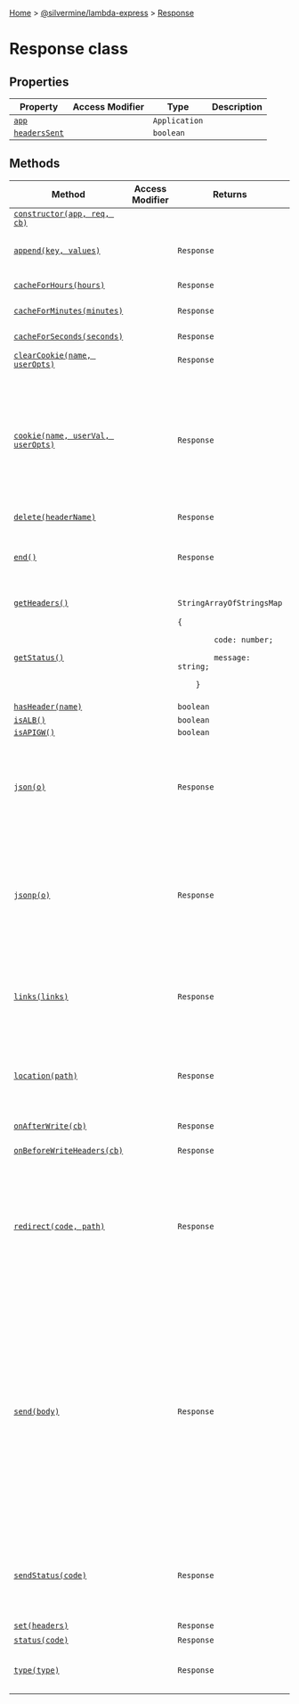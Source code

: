 [Home](./index) &gt; [@silvermine/lambda-express](./lambda-express.md) &gt; [Response](./lambda-express.response.md)

# Response class

## Properties

|  Property | Access Modifier | Type | Description |
|  --- | --- | --- | --- |
|  [`app`](./lambda-express.response.app.md) |  | `Application` |  |
|  [`headersSent`](./lambda-express.response.headerssent.md) |  | `boolean` |  |

## Methods

|  Method | Access Modifier | Returns | Description |
|  --- | --- | --- | --- |
|  [`constructor(app, req, cb)`](./lambda-express.response.constructor.md) |  |  | Constructs a new instance of the [Response](./lambda-express.response.md) class |
|  [`append(key, values)`](./lambda-express.response.append.md) |  | `Response` | Appends one or more response header values to the response. For example:<p/>Would result in this in your response:<p/> |
|  [`cacheForHours(hours)`](./lambda-express.response.cacheforhours.md) |  | `Response` | Convenience wrapper for `resp.cacheForSeconds`<!-- -->. Same semantics, but allows for easier-to-read code by allowing the developer to express the number of hours without having to do multiplication (or division when you read the code.) |
|  [`cacheForMinutes(minutes)`](./lambda-express.response.cacheforminutes.md) |  | `Response` | Convenience wrapper for `resp.cacheForSeconds`<!-- -->. Same semantics, but allows for easier-to-read code by allowing the developer to express the number of minutes without having to do multiplication (or division when you read the code.) |
|  [`cacheForSeconds(seconds)`](./lambda-express.response.cacheforseconds.md) |  | `Response` | Sets the appropriate caching headers (`Expires`<!-- -->, `Cache-Control`<!-- -->, and `Pragma`<!-- -->) to cache content for a specific number of seconds. If zero or any negative number of seconds is passed in, the headers are set to disallow caching. |
|  [`clearCookie(name, userOpts)`](./lambda-express.response.clearcookie.md) |  | `Response` | Clears the cookie specified by `name`<!-- -->. For details about the `options` object, see `res.cookie()`<!-- -->. |
|  [`cookie(name, userVal, userOpts)`](./lambda-express.response.cookie.md) |  | `Response` | Sets cookie `name` to `value`<!-- -->, optionally with the specified cookie options. See `CookieOpts`<!-- -->.<p/>Generally cookie values are strings, but you can also supply a JS object, which will be stringified with `JSON.stringify(userVal)` and prefixed with `j:`<!-- -->. This matches what Express does with response cookies and what their cookie parser middleware does with incoming (request) cookie headers.<p/> https://github.com/expressjs/cookie-parser/blob/1dc306b0ebe86ab98521811cc090740b4bef48e7/index.js\#L84-L86  https://github.com/expressjs/express/blob/dc538f6e810bd462c98ee7e6aae24c64d4b1da93/lib/response.js\#L836-L838<p/>TODO: how does a user see the documentation for `CookieOpts`<!-- -->? |
|  [`delete(headerName)`](./lambda-express.response.delete.md) |  | `Response` | Deletes a response header that may have been previously set. |
|  [`end()`](./lambda-express.response.end.md) |  | `Response` | Ends the response process by calling the Lambda callback with the response headers and body, if they have been supplied.<p/>Use to quickly end the response without any data. If you need to respond with data, instead use methods such as `res.send()` and `res.json()`<!-- -->. |
|  [`getHeaders()`](./lambda-express.response.getheaders.md) |  | `StringArrayOfStringsMap` | Get the response headers in their current state. Modifications to the object returned by this method will not be reflected in the response headers - you must use the response methods (e.g. `res.set(k, v)`<!-- -->) to manipulate response headers. |
|  [`getStatus()`](./lambda-express.response.getstatus.md) |  | `{`<p/>`        code: number;`<p/>`        message: string;`<p/>`    }` | Get the current response status code and message (e.g. "200 OK"). Modifications to the object returned by this method will not be reflected in the response itself - you must use the response methods (e.g. `res.status(n)`<!-- -->) to manipulate response status. |
|  [`hasHeader(name)`](./lambda-express.response.hasheader.md) |  | `boolean` | Returns true if response has a header by the name `name`<!-- -->. |
|  [`isALB()`](./lambda-express.response.isalb.md) |  | `boolean` |  |
|  [`isAPIGW()`](./lambda-express.response.isapigw.md) |  | `boolean` |  |
|  [`json(o)`](./lambda-express.response.json.md) |  | `Response` | Sends a JSON response. This method sends a response (with the correct content-type) that is the parameter converted to a JSON string using \[JSON.stringify()\](https://developer.mozilla.org/en-US/docs/Web/JavaScript/Reference/Global\_Objects/JSON/stringify).<p/>The parameter can be any JSON type, including `object`<!-- -->, `array`<!-- -->, `string`<!-- -->, `Boolean`<!-- -->, `number`<!-- -->, or `null`<!-- -->.<p/>Calling this method ends (sends) the response, after which headers can not be changed and more data can not be sent. |
|  [`jsonp(o)`](./lambda-express.response.jsonp.md) |  | `Response` | Sends a JSON response with JSONP support. This method is identical to `res.json()`<!-- -->, except that it opts-in to JSONP callback support.<p/>The JSONP function name that will be invoked should be sent in the query string of the request. The query string parameter, by default, is simply `callback` (e.g. `/some-url?callback=myFunction`<!-- -->). To override the name of the query string parameter, set the application setting named `jsonp callback name`<!-- -->. For example, `app.setSetting('jsonp callback name', 'cb')` would support URLs like `/some-url?cb=myFunction`<!-- -->.<p/>Calling this method ends (sends) the response, after which headers can not be changed and more data can not be sent. |
|  [`links(links)`](./lambda-express.response.links.md) |  | `Response` | Joins the links provided as properties of the parameter to populate the response's `Link` HTTP header field.<p/>For example, the following call:<p/>Would result in this header:<p/>Note that any subsequent call to `resp.links(...)` will \*overwrite\* the values that were already in the header. |
|  [`location(path)`](./lambda-express.response.location.md) |  | `Response` | Sets the response `Location` HTTP header to the specified `path` parameter.<p/>A path value of `back` has a special meaning; it refers to the URL specified in the `Referer` header of the request. If the `Referer` header was not specified, the location will be set to `/`<!-- -->.<p/>The URL set in the `Location` header will automatically be URL-encoded for you. For example:<p/> |
|  [`onAfterWrite(cb)`](./lambda-express.response.onafterwrite.md) |  | `Response` | Add a listener that will get called after the response is written, as part of a cleanup phase of request handling. See the example in `res.onBeforeWriteHeaders()`<!-- -->. |
|  [`onBeforeWriteHeaders(cb)`](./lambda-express.response.onbeforewriteheaders.md) |  | `Response` | Add a listener that will get called just before headers are written to the response. For example:<p/> |
|  [`redirect(code, path)`](./lambda-express.response.redirect.md) |  | `Response` | Redirects to the URL derived from the specified path, with specified status, a positive integer that corresponds to an \[HTTP status code\](https://www.w3.org/Protocols/rfc2616/rfc2616-sec10.html).<p/>If `code` not specified, status defaults to `302 "Found"`<!-- -->. Other most common option is `301`<!-- -->, which is the code for "Moved Permanently".<p/>The `path` is passed to `res.location()`<!-- -->, so the same notes about the functionality of the path (e.g. special value `back`<!-- -->) apply to this function.<p/>Calling this method ends (sends) the response, after which headers can not be changed and more data can not be sent. |
|  [`send(body)`](./lambda-express.response.send.md) |  | `Response` | Sends the HTTP response.<p/>The body parameter can be a `Buffer` object, a `string`<!-- -->, an `object`<!-- -->, or an `array`<!-- -->.<p/>Unlike Express, this method will not set the `Content-Length` header because API Gateway and Application Load Balancer already handle that when they get the response from the Lambda function (because the function must return the entire response and can not stream a response back, there's no situation where APIGW/ALB can't compute the length before they send the headers).<p/>TODO: evaluate whether we should do the other "useful tasks" that Express does, e.g. \[it\] "provides automatic HEAD and HTTP cache freshness support". See https://expressjs.com/en/api.html\#res.send<p/>When the parameter is a `Buffer` object, the method sets the Content-Type response header field to `application/octet-stream`<!-- -->, unless previously set.<p/>When the parameter is a `string`<!-- -->, the method sets the Content-Type to `text/html` (unless the type has already been set).<p/>When the parameter is an `array` or `object`<!-- -->, Express responds with the JSON representation. (See `res.json`<!-- -->)<p/>Calling this method ends (sends) the response, after which headers can not be changed and more data can not be sent. |
|  [`sendStatus(code)`](./lambda-express.response.sendstatus.md) |  | `Response` | Sets the response HTTP status code to statusCode and send its string representation as the response body.<p/>If an unsupported status code is specified, the HTTP status is still set to `statusCode` and the string version of the code is sent as the response body. For example:<p/>Calling this method ends (sends) the response, after which headers can not be changed and more data can not be sent. |
|  [`set(headers)`](./lambda-express.response.set.md) |  | `Response` | Sets the response's HTTP header field to value. To set multiple fields at once, pass an object as the parameter. |
|  [`status(code)`](./lambda-express.response.status.md) |  | `Response` | Sets the \[HTTP status code\](https://www.w3.org/Protocols/rfc2616/rfc2616-sec10.html). |
|  [`type(type)`](./lambda-express.response.type.md) |  | `Response` | Sets the `Content-Type` HTTP header to the MIME type as determined by \[mime.lookup()\](https://www.npmjs.com/package/mime) for the specified type. If type contains the `/` character, then it sets the `Content-Type` to the argument (without a lookup). For example:<p/> |

